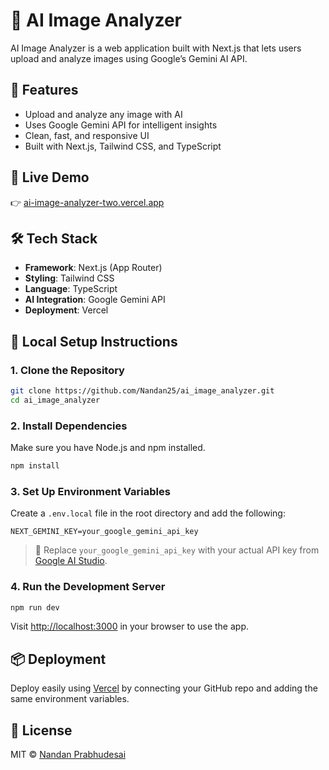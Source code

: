 # 🧠 AI Image Analyzer

AI Image Analyzer is a web application built with Next.js that lets users upload and analyze images using Google’s Gemini AI API.

## 🚀 Features

- Upload and analyze any image with AI
- Uses Google Gemini API for intelligent insights
- Clean, fast, and responsive UI
- Built with Next.js, Tailwind CSS, and TypeScript

## 🔗 Live Demo

👉 [ai-image-analyzer-two.vercel.app](https://ai-image-analyzer-two.vercel.app/)

## 🛠️ Tech Stack

- **Framework**: Next.js (App Router)
- **Styling**: Tailwind CSS
- **Language**: TypeScript
- **AI Integration**: Google Gemini API
- **Deployment**: Vercel

## 🔧 Local Setup Instructions

### 1. **Clone the Repository**

```bash
git clone https://github.com/Nandan25/ai_image_analyzer.git
cd ai_image_analyzer
```

### 2. **Install Dependencies**

Make sure you have Node.js and npm installed.

```bash
npm install
```

### 3. **Set Up Environment Variables**

Create a `.env.local` file in the root directory and add the following:

```env
NEXT_GEMINI_KEY=your_google_gemini_api_key
```

> 🔐 Replace `your_google_gemini_api_key` with your actual API key from [Google AI Studio](https://aistudio.google.com/).

### 4. **Run the Development Server**

```bash
npm run dev
```

Visit [http://localhost:3000](http://localhost:3000) in your browser to use the app.

## 📦 Deployment

Deploy easily using [Vercel](https://vercel.com/) by connecting your GitHub repo and adding the same environment variables.

## 📄 License

MIT © [Nandan Prabhudesai](https://github.com/Nandan25)
